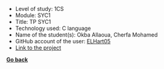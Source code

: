 - Level of study: 1CS
- Module: SYC1
- Title: TP SYC1
- Technology used: C language
- Name of the student(s): Okba Allaoua, Cherfa Mohamed
- GitHub account of the user: [ELHart05](https://github.com/ELHart05)
- [Link to the project](https://drive.google.com/file/d/1gIUzGTBt2A1d3tBLVEh4H6fkGi5M6pVI/view?usp=sharing)
 
**[Go back](../TP2.md)**	
